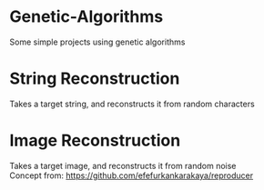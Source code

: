 # Genetic-Algorithms
Some simple projects using genetic algorithms

# String Reconstruction
Takes a target string, and reconstructs it from random characters

# Image Reconstruction
Takes a target image, and reconstructs it from random noise  
Concept from: https://github.com/efefurkankarakaya/reproducer

